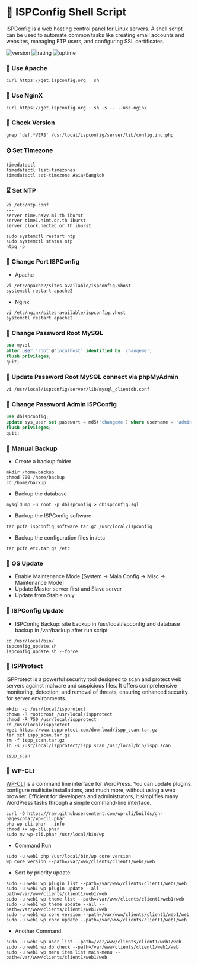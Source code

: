 # 🎉 ISPConfig Shell Script
ISPConfig is a web hosting control panel for Linux servers. A shell script can be used to automate common tasks like creating email accounts and websites, managing FTP users, and configuring SSL certificates.

![version](https://img.shields.io/badge/version-1.0-blue)
![rating](https://img.shields.io/badge/rating-★★★★★-yellow)
![uptime](https://img.shields.io/badge/uptime-100%25-brightgreen)

### 🐲 Use Apache

```shell
curl https://get.ispconfig.org | sh
```

### 🦄 Use NginX

```shell
curl https://get.ispconfig.org | sh -s -- --use-nginx
```

### 🧩 Check Version

```shell
grep 'def.*VERS' /usr/local/ispconfig/server/lib/config.inc.php
```

### ⌚ Set Timezone

```shell
timedatectl
timedatectl list-timezones
timedatectl set-timezone Asia/Bangkok
```

### ⌛ Set NTP

```shell
vi /etc/ntp.conf
---
server time.navy.mi.th iburst
server time1.nimt.or.th iburst
server clock.nectec.or.th iburst
```

```shell
sudo systemctl restart ntp
sudo systemctl status ntp
ntpq -p
```

### 🦕 Change Port ISPConfig

- Apache

```shell
vi /etc/apache2/sites-available/ispconfig.vhost
systemctl restart apache2
```

- Nginx

```shell
vi /etc/nginx/sites-available/ispconfig.vhost
systemctl restart apache2
```

### 🦩 Change Password Root MySQL

```sql
use mysql
alter user 'root'@'localhost' identified by 'changeme';
flush privileges;
quit;
```

### 🦩 Update Password Root MySQL connect via phpMyAdmin

```shell
vi /usr/local/ispconfig/server/lib/mysql_clientdb.conf
```

### 🦚 Change Password Admin ISPConfig

```sql
use dbispconfig;
update sys_user set passwort = md5('changeme') where username = 'admin';
flush privileges;
quit;
```

### 🥏 Manual Backup

- Create a backup folder 

```shell
mkdir /home/backup
chmod 700 /home/backup
cd /home/backup
```

- Backup the database

```shell
mysqldump -u root -p dbispconfig > dbispconfig.sql
```

- Backup the ISPConfig software

```shell
tar pcfz ispconfig_software.tar.gz /usr/local/ispconfig
```

- Backup the configuration files in /etc

```shell
tar pcfz etc.tar.gz /etc
```

### 🧁 OS Update

- Enable Maintenance Mode [System -> Main Config -> Misc -> Maintenance Mode]
- Update Master server first and Slave server
- Update from Stable only

### 🍧 ISPConfig Update

- ISPConfig Backup: site backup in /usr/local/ispconfig and database backup in /var/backup after run script

```shell
cd /usr/local/bin/
ispconfig_update.sh
ispconfig_update.sh --force
```

### 🧦 ISPProtect

ISPProtect is a powerful security tool designed to scan and protect web servers against malware and suspicious files. It offers comprehensive monitoring, detection, and removal of threats, ensuring enhanced security for server environments.

```shell
mkdir -p /usr/local/ispprotect
chown -R root:root /usr/local/ispprotect
chmod -R 750 /usr/local/ispprotect
cd /usr/local/ispprotect
wget https://www.ispprotect.com/download/ispp_scan.tar.gz
tar xzf ispp_scan.tar.gz
rm -f ispp_scan.tar.gz
ln -s /usr/local/ispprotect/ispp_scan /usr/local/bin/ispp_scan
```

```shell
ispp_scan
```

### 🪬 WP-CLI

[WP-CLI](https://developer.wordpress.org/cli/commands/) is a command line interface for WordPress. You can update plugins, configure multisite installations, and much more, without using a web browser. Efficient for developers and administrators, it simplifies many WordPress tasks through a simple command-line interface.

```shell
curl -O https://raw.githubusercontent.com/wp-cli/builds/gh-pages/phar/wp-cli.phar
php wp-cli.phar --info
chmod +x wp-cli.phar
sudo mv wp-cli.phar /usr/local/bin/wp
```

- Command Run

```shell
sudo -u web1 php /usr/local/bin/wp core version
wp core version --path=/var/www/clients/client1/web1/web
```

- Sort by priority update

```shell
sudo -u web1 wp plugin list --path=/var/www/clients/client1/web1/web
sudo -u web1 wp plugin update --all --path=/var/www/clients/client1/web1/web
sudo -u web1 wp theme list --path=/var/www/clients/client1/web1/web
sudo -u web1 wp theme update --all --path=/var/www/clients/client1/web1/web
sudo -u web1 wp core version --path=/var/www/clients/client1/web1/web
sudo -u web1 wp core update --path=/var/www/clients/client1/web1/web
```

- Another Command

```shell
sudo -u web1 wp user list --path=/var/www/clients/client1/web1/web
sudo -u web1 wp db check --path=/var/www/clients/client1/web1/web
sudo -u web1 wp menu item list main-menu --path=/var/www/clients/client1/web1/web
```